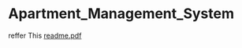 # Apartment_Management_System
reffer This
[readme.pdf](https://github.com/user-attachments/files/16415006/readme.pdf)
